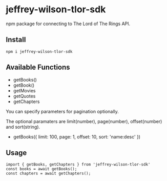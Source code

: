 # jeffrey-wilson-tlor-sdk
npm package for connecting to The Lord of The Rings API.

## Install
```
npm i jeffrey-wilson-tlor-sdk
```
## Available Functions
* getBooks()
* getBook()
* getMovies
* getQuotes
* getChapters
  
You can specify parameters for pagination optionally.

The optional paramaters are limit(number), page(number), offset(number) and sort(string).
* getBooks({ limit: 100, page: 1, offset: 10, sort: 'name:desc' })

## Usage
```
import { getBooks, getChapters } from 'jeffrey-wilson-tlor-sdk'
const books = await getBooks();
const chapters = await getChapters();
```

